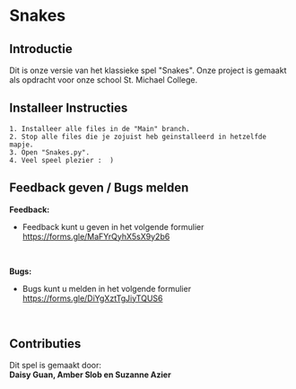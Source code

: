# Snakes
## Introductie
<html>
Dit is onze versie van het klassieke spel "Snakes". Onze project is gemaakt als opdracht voor onze school St. Michael College.
<br>


## Installeer Instructies
```
1. Installeer alle files in de "Main" branch.
2. Stop alle files die je zojuist heb geinstalleerd in hetzelfde mapje.
3. Open "Snakes.py".
4. Veel speel plezier :  )
```
## Feedback geven / Bugs melden
**Feedback:**
  - Feedback kunt u geven in het volgende formulier 
<br>     https://forms.gle/MaFYrQyhX5sX9y2b6
<br>

**Bugs:**
  - Bugs kunt u melden in het volgende formulier
<br>    https://forms.gle/DiYgXztTgJiyTQUS6
<br>

## Contributies
Dit spel is gemaakt door:
<br>
**Daisy Guan, Amber Slob en Suzanne Azier**

</html>

